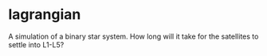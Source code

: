 # lagrangian
A simulation of a binary star system. How long will it take for the satellites to settle into L1-L5?
